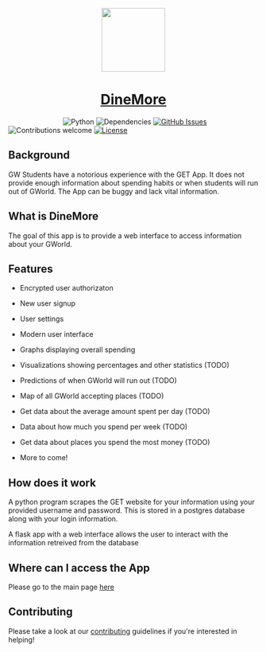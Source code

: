 <p align="center"><img src="https://raw.githubusercontent.com/sshah98/DineMore/master/static/dinemorelogo.ico?token=AbbsakSrIv8la7IbMJSa4lCRbMEMkQeSks5bPjyjwA%3D%3D" width="128px"><p>
<h1><center><a href="https://dinemore.herokuapp.com/">DineMore</a></center></h1>

             
             
![Python](https://img.shields.io/badge/python-v3.6-blue.svg)
![Dependencies](https://img.shields.io/badge/dependencies-up%20to%20date-brightgreen.svg)
[![GitHub Issues](https://img.shields.io/github/issues/anfederico/flaskex.svg)](https://github.com/sshah98/DineMore/issues)
![Contributions welcome](https://img.shields.io/badge/contributions-welcome-orange.svg)
[![License](https://img.shields.io/badge/license-MIT-blue.svg)](https://opensource.org/licenses/MIT)

## Background

GW Students have a notorious experience with the GET App. It does not provide enough information about spending habits or when students will run out of GWorld. The App can be buggy and lack vital information.

## What is DineMore

The goal of this app is to provide a web interface to access information about your GWorld.

## Features

-   Encrypted user authorizaton
-   New user signup
-   User settings
-   Modern user interface
-   Graphs displaying overall spending
-   Visualizations showing percentages and other statistics (TODO)
-   Predictions of when GWorld will run out (TODO)
-   Map of all GWorld accepting places (TODO)
-   Get data about the average amount spent per day (TODO)
-   Data about how much you spend per week (TODO)
-   Get data about places you spend the most money (TODO)

-   More to come!

## How does it work

A python program scrapes the GET website for your information using your provided username and password. This is stored in a postgres database along with your login information. 

A flask app with a web interface allows the user to interact with the information retreived from the database

## Where can I access the App

Please go to the main page [here](https://diningapp-stage.herokuapp.com/)

## Contributing

Please take a look at our [contributing](https://github.com/sshah98/DineMore/blob/master/CONTRIBUTING.md) guidelines if you're interested in helping!
